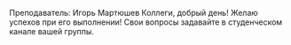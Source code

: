 Преподаватель: Игорь Мартюшев
Коллеги, добрый день!
Желаю успехов при его выполнении!
Свои вопросы задавайте в студенческом канале вашей группы.
